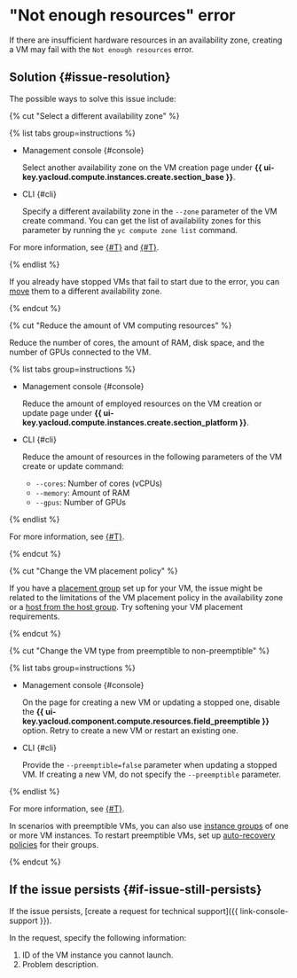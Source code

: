 # "Not enough resources" error

If there are insufficient hardware resources in an availability zone, creating a VM may fail with the `Not enough resources` error.

## Solution {#issue-resolution}


The possible ways to solve this issue include:

{% cut "Select a different availability zone" %}

{% list tabs group=instructions %}

- Management console {#console}

   Select another availability zone on the VM creation page under **{{ ui-key.yacloud.compute.instances.create.section_base }}**.

- CLI {#cli}

   Specify a different availability zone in the `--zone` parameter of the VM create command. You can get the list of availability zones for this parameter by running the `yc compute zone list` command.

For more information, see [{#T}](../operations/vm-create/create-linux-vm.md) and [{#T}](../operations/vm-control/vm-update.md).

{% endlist %}

If you already have stopped VMs that fail to start due to the error, you can [move](../operations/vm-control/vm-change-zone.md) them to a different availability zone.

{% endcut %}

{% cut "Reduce the amount of VM computing resources" %}

Reduce the number of cores, the amount of RAM, disk space, and the number of GPUs connected to the VM.

{% list tabs group=instructions %}

- Management console {#console}

   Reduce the amount of employed resources on the VM creation or update page under **{{ ui-key.yacloud.compute.instances.create.section_platform }}**.

- CLI {#cli}

   Reduce the amount of resources in the following parameters of the VM create or update command:

   * `--cores`: Number of cores (vCPUs)
   * `--memory`: Amount of RAM
   * `--gpus`: Number of GPUs

{% endlist %}

For more information, see [{#T}](../operations/vm-control/vm-update-resources.md).

{% endcut %}

{% cut "Change the VM placement policy" %}

If you have a [placement group](../concepts/placement-groups.md) set up for your VM, the issue might be related to the limitations of the VM placement policy in the availability zone or a [host from the host group](../concepts/dedicated-host.md#bind-vm). Try softening your VM placement requirements.

{% endcut %}

{% cut "Change the VM type from preemptible to non-preemptible" %}

{% list tabs group=instructions %}

- Management console {#console}

   On the page for creating a new VM or updating a stopped one, disable the **{{ ui-key.yacloud.component.compute.resources.field_preemptible }}** option. Retry to create a new VM or restart an existing one.

- CLI {#cli}

   Provide the `--preemptible=false` parameter when updating a stopped VM. If creating a new VM, do not specify the `--preemptible` parameter.

{% endlist %}

For more information, see [{#T}](../operations/vm-create/create-preemptible-vm.md#preemptible-to-regular).

In scenarios with preemptible VMs, you can also use [instance groups](../concepts/instance-groups/index.md) of one or more VM instances. To restart preemptible VMs, set up [auto-recovery policies](../concepts/instance-groups/autohealing.md) for their groups.

{% endcut %}

## If the issue persists {#if-issue-still-persists}

If the issue persists, [create a request for technical support]({{ link-console-support }}).

In the request, specify the following information:

1. ID of the VM instance you cannot launch.
1. Problem description.
